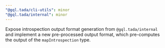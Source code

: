 ```yaml
---
"@gql.tada/cli-utils": minor
"@gql.tada/internal": minor
---
```


Expose introspection output format generation from `@gql.tada/internal` and implement a new pre-processed output format, which pre-computes the output of the `mapIntrospection` type.
